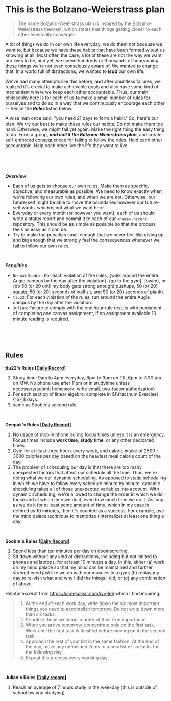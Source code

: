 
# This is the Bolzano-Weierstrass plan

> The name Bolzano-Weierstrass plan is inspired by the Bolzano-Weierstrass theorem, which states that things getting closer to each other eventually converges.

A lot of things we do in our own life everyday, we do them not because we want to, but because we have these habits that have been formed witout us knowing at all.
Most often the case, a lot of these are not the way we want our lives to be, and yet, we spend hundreds or thousands of hours doing these things we're not even consciously aware of.
We wanted to change that.
In a world full of distractions, we wanted to ***lead*** our own life.

We've had many attempts like this before, and after countless failures, we realized it's crucial to make achievable goals and also have some kind of mechanism where we keep each other accountable.
Thus, our main philosophy here is for each of us to make a small number of rules for ourselves and to do so in a way that we continuously encourage each other -- hence the ***Rules*** listed below.

A wise man once said, "you need 21 days to form a habit."
So, here's our plan.
We try our best to make these rules our habits.
Do not make them too hard.
Otherwise, we might fail yet again.
Make the right thing the easy thing to do.
Form a group, ***and call it the Bolzano-Weierstrass plan***, and create self-enforced consequences for failing to follow the rules.
Hold each other accountable.
Help each other live the life they want to live.

<br>
<br>
<br>

***Overview***<br>
- Each of us gets to choose our own rules.
Make them as specific, objective, and measurable as possible.
We need to know exactly when we're following our own rules, and when we are not.
Otherwise, our future-self might be able to move the boundaries however our future-self wants, which is not what we want here.
- Everyday or every month (or however you want), each of us should write a status report and commit it to each of our `<name>-record` repository. This should be as simple as possible so that the process feels as easy as it can be.
- Try to make the penalties small enough that we never feel like giving up and big enough that we strongly feel the consequences whenever we fail to follow our own rules.

<br>

***Penalities***<br>
- `Deepak` `Soobin`: For each violation of the rules, {walk around the entire Augie campus by the day after the violation}, {go to the gym}, {swim}, or {do 50 (or 20 until my body gets strong enough) pushups, 50 (or 20) squats, 50 (or 20) seconds of wall sit, and 50 (or 20) seconds of plank}.
- `tlu22`: For each violation of the rules, run around the entire Augie campus by the day after the violation.
- `Julian`: Failure to comply with the one hour rule results with punisment of completing one canvas assignment, if no assignment available 10 minute reading is required.

<br>
<br>
<br>

## Rules

**tlu22's Rules [[Daily Record](https://github.com/Bolzano-Weierstrass-plan/tlu22-record)]**
1. Study time: 9am to 4pm everyday, 6pm to 9pm on TR, 6pm to 7:30 pm on MW. No phone use after 11pm or in studytime unless necessary(submit homework, write email, two-factor authorization)
2. For each section of linear algebra, complete in $[\frac{num Exercise}{15}]$ days. 
3. same as Soobin's second rule.

<br>

**Deepak's Rules [[Daily Record](https://github.com/Bolzano-Weierstrass-plan/deepak-record)]**
1. No usage of mobile phone during focus times unless it is an emergency. Focus times include **work time**, **study time**, or any other dedicated times.
2. Gym for at least three hours every week, and calorie intake of 2500 - 3000 calories per day based on the heaviest meal calorie count of the day.
3. The problem of scheduling our day is that there are too many unexpected factors that affect our schedule all the time.
Thus, we're doing what we call dynamic scheduling.
As opposed to static scheduling in which we have to follow every schedule minute by minute, dynamic shceduling takes all of those unexpected variables into account.
With dynamic scheduling, we're allowed to change the order in which we do those and at which time we do it, even how much time we do it.
As long as we do it for at least some amount of time, which in my case is defined as 10 minutes, then it's counted as a success.
For example, use the mind palace technique to memorize (internalize) at least one thing a day.

<br>

**Soobin's Rules [[Daily Record](https://github.com/Bolzano-Weierstrass-plan/soobin-record)]**
1. Spend less than ten minutes per day on doomscrolling.
2. Sit down without any kind of distractions, including but not limited to phones and laptops, for at least 10 minutes a day. In this, either (a) work on my mind palace so that my mind can be maintained and further strengthened just like we do with our muscles in a gym; (b) replay my day to re-visit what and why I did the things I did; or (c) any combination of above.

Helpful excerpt from https://jamesclear.com/ivy-lee which I find inspiring:
> 1. At the end of each work day, write down the six most important things you need to accomplish tomorrow. Do not write down more than six tasks.
> 2. Prioritize those six items in order of their true importance.
> 3. When you arrive tomorrow, concentrate only on the first task. Work until the first task is finished before moving on to the second task.
> 4. Approach the rest of your list in the same fashion. At the end of the day, move any unfinished items to a new list of six tasks for the following day.
> 5. Repeat this process every working day.<br>

<br>

**Julian's Rules [[Daily record](https://github.com/Bolzano-Weierstrass-plan/Julian-Record)]**
1. Reach an average of 7 hours study in the weekday (this is outside of school hw and studying).


